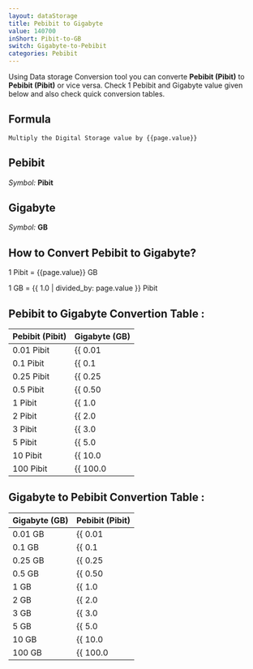 ```yaml
---
layout: dataStorage
title: Pebibit to Gigabyte
value: 140700
inShort: Pibit-to-GB
switch: Gigabyte-to-Pebibit
categories: Pebibit
---
```


Using Data storage Conversion tool you can converte **Pebibit (Pibit)** to **Pebibit (Pibit)** or vice versa. Check 1 Pebibit and Gigabyte value given below and also check quick conversion tables.

## Formula
`Multiply the Digital Storage value by {{page.value}}`

## Pebibit
*Symbol:* **Pibit**

## Gigabyte
*Symbol:* **GB**

## How to Convert Pebibit to Gigabyte?

1 Pibit = {{page.value}} GB

1 GB = {{ 1.0 | divided_by: page.value }} Pibit


## Pebibit to Gigabyte Convertion Table :

| Pebibit (Pibit) | Gigabyte (GB) |
| ---- | ---- |
| 0.01 Pibit | {{ 0.01 | times: page.value }} GB |
| 0.1 Pibit | {{ 0.1 | times: page.value }} GB |
| 0.25 Pibit | {{ 0.25 | times: page.value }} GB |
| 0.5 Pibit | {{ 0.50 | times: page.value }} GB |
| 1 Pibit | {{ 1.0 | times: page.value }} GB |
| 2 Pibit | {{ 2.0 | times: page.value }} GB |
| 3 Pibit | {{ 3.0 | times: page.value }} GB |
| 5 Pibit | {{ 5.0 | times: page.value }} GB |
| 10 Pibit | {{ 10.0 | times: page.value }} GB |
| 100 Pibit | {{ 100.0 | times: page.value }} GB |

## Gigabyte to Pebibit Convertion Table :

| Gigabyte (GB) | Pebibit (Pibit) |
| ---- | ---- |
| 0.01 GB | {{ 0.01 | divided_by: page.value }} Pibit |
| 0.1 GB | {{ 0.1 | divided_by: page.value }} Pibit |
| 0.25 GB | {{ 0.25 | divided_by: page.value }} Pibit |
| 0.5 GB | {{ 0.50 | divided_by: page.value }} Pibit |
| 1 GB | {{ 1.0 | divided_by: page.value }} Pibit |
| 2 GB | {{ 2.0 | divided_by: page.value }} Pibit |
| 3 GB | {{ 3.0 | divided_by: page.value }} Pibit |
| 5 GB | {{ 5.0 | divided_by: page.value }} Pibit |
| 10 GB | {{ 10.0 | divided_by: page.value }} Pibit |
| 100 GB | {{ 100.0 | divided_by: page.value }} Pibit |


<script>
document.getElementById('selectInput')[19].selected = true
document.getElementById('selectOutput')[12].selected = true
</script>
